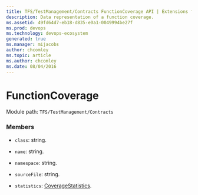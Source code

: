 ```yaml
---
title: TFS/TestManagement/Contracts FunctionCoverage API | Extensions for Azure DevOps Services
description: Data representation of a function coverage.
ms.assetid: 49fd64d7-eb18-d835-e0a1-0049994be27f
ms.prod: devops
ms.technology: devops-ecosystem
generated: true
ms.manager: mijacobs
author: chcomley
ms.topic: article
ms.author: chcomley
ms.date: 08/04/2016
---
```


# FunctionCoverage

Module path: `TFS/TestManagement/Contracts`


### Members

* `class`: string. 

* `name`: string. 

* `namespace`: string. 

* `sourceFile`: string. 

* `statistics`: [CoverageStatistics](../../../TFS/TestManagement/Contracts/CoverageStatistics.md). 

